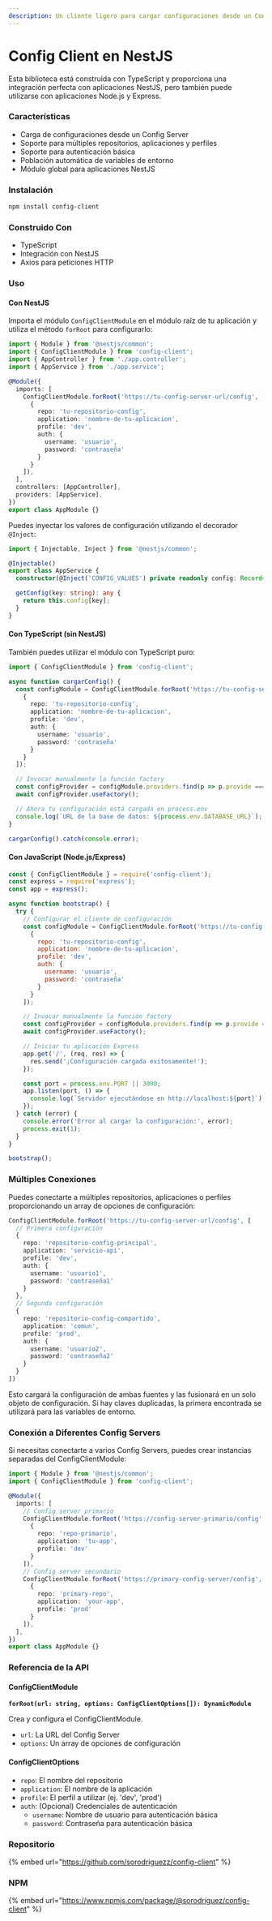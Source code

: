 ```yaml
---
description: Un cliente ligero para cargar configuraciones desde un Config Server.
---
```


# Config Client en NestJS

Esta biblioteca está construida con TypeScript y proporciona una integración perfecta con aplicaciones NestJS, pero también puede utilizarse con aplicaciones Node.js y Express.

### Características

* Carga de configuraciones desde un Config Server
* Soporte para múltiples repositorios, aplicaciones y perfiles
* Soporte para autenticación básica
* Población automática de variables de entorno
* Módulo global para aplicaciones NestJS

### Instalación

```bash
npm install config-client
```

### Construido Con

* TypeScript
* Integración con NestJS
* Axios para peticiones HTTP

### Uso

#### Con NestJS

Importa el módulo `ConfigClientModule` en el módulo raíz de tu aplicación y utiliza el método `forRoot` para configurarlo:

```typescript
import { Module } from '@nestjs/common';
import { ConfigClientModule } from 'config-client';
import { AppController } from './app.controller';
import { AppService } from './app.service';

@Module({
  imports: [
    ConfigClientModule.forRoot('https://tu-config-server-url/config', [
      {
        repo: 'tu-repositorio-config',
        application: 'nombre-de-tu-aplicacion',
        profile: 'dev',
        auth: {
          username: 'usuario',
          password: 'contraseña'
        }
      }
    ]),
  ],
  controllers: [AppController],
  providers: [AppService],
})
export class AppModule {}
```

Puedes inyectar los valores de configuración utilizando el decorador `@Inject`:

```typescript
import { Injectable, Inject } from '@nestjs/common';

@Injectable()
export class AppService {
  constructor(@Inject('CONFIG_VALUES') private readonly config: Record<string, any>) {}

  getConfig(key: string): any {
    return this.config[key];
  }
}
```

#### Con TypeScript (sin NestJS)

También puedes utilizar el módulo con TypeScript puro:

```typescript
import { ConfigClientModule } from 'config-client';

async function cargarConfig() {
  const configModule = ConfigClientModule.forRoot('https://tu-config-server-url/config', [
    {
      repo: 'tu-repositorio-config',
      application: 'nombre-de-tu-aplicacion',
      profile: 'dev',
      auth: {
        username: 'usuario',
        password: 'contraseña'
      }
    }
  ]);

  // Invocar manualmente la función factory
  const configProvider = configModule.providers.find(p => p.provide === 'CONFIG_VALUES');
  await configProvider.useFactory();

  // Ahora tu configuración está cargada en process.env
  console.log(`URL de la base de datos: ${process.env.DATABASE_URL}`);
}

cargarConfig().catch(console.error);
```

#### Con JavaScript (Node.js/Express)

```javascript
const { ConfigClientModule } = require('config-client');
const express = require('express');
const app = express();

async function bootstrap() {
  try {
    // Configurar el cliente de configuración
    const configModule = ConfigClientModule.forRoot('https://tu-config-server-url/config', [
      {
        repo: 'tu-repositorio-config',
        application: 'nombre-de-tu-aplicacion',
        profile: 'dev',
        auth: {
          username: 'usuario',
          password: 'contraseña'
        }
      }
    ]);

    // Invocar manualmente la función factory
    const configProvider = configModule.providers.find(p => p.provide === 'CONFIG_VALUES');
    await configProvider.useFactory();

    // Iniciar tu aplicación Express
    app.get('/', (req, res) => {
      res.send('¡Configuración cargada exitosamente!');
    });

    const port = process.env.PORT || 3000;
    app.listen(port, () => {
      console.log(`Servidor ejecutándose en http://localhost:${port}`);
    });
  } catch (error) {
    console.error('Error al cargar la configuración:', error);
    process.exit(1);
  }
}

bootstrap();
```

### Múltiples Conexiones

Puedes conectarte a múltiples repositorios, aplicaciones o perfiles proporcionando un array de opciones de configuración:

```typescript
ConfigClientModule.forRoot('https://tu-config-server-url/config', [
  // Primera configuración
  {
    repo: 'repositorio-config-principal',
    application: 'servicio-api',
    profile: 'dev',
    auth: {
      username: 'usuario1',
      password: 'contraseña1'
    }
  },
  // Segunda configuración
  {
    repo: 'repositorio-config-compartido',
    application: 'comun',
    profile: 'prod',
    auth: {
      username: 'usuario2',
      password: 'contraseña2'
    }
  }
])
```

Esto cargará la configuración de ambas fuentes y las fusionará en un solo objeto de configuración. Si hay claves duplicadas, la primera encontrada se utilizará para las variables de entorno.

### Conexión a Diferentes Config Servers

Si necesitas conectarte a varios Config Servers, puedes crear instancias separadas del ConfigClientModule:

```typescript
import { Module } from '@nestjs/common';
import { ConfigClientModule } from 'config-client';

@Module({
  imports: [
    // Config server primario
    ConfigClientModule.forRoot('https://config-server-primario/config', [
      {
        repo: 'repo-primario',
        application: 'tu-app',
        profile: 'dev'
      }
    ]),
    // Config server secundario
    ConfigClientModule.forRoot('https://primary-config-server/config', [
      {
        repo: 'primary-repo',
        application: 'your-app',
        profile: 'prod'
      }
    ]),
  ],
})
export class AppModule {}
```

### Referencia de la API

#### ConfigClientModule

**`forRoot(url: string, options: ConfigClientOptions[]): DynamicModule`**

Crea y configura el ConfigClientModule.

* `url`: La URL del Config Server
* `options`: Un array de opciones de configuración

#### ConfigClientOptions

* `repo`: El nombre del repositorio
* `application`: El nombre de la aplicación
* `profile`: El perfil a utilizar (ej. 'dev', 'prod')
* `auth`: (Opcional) Credenciales de autenticación
  * `username`: Nombre de usuario para autenticación básica
  * `password`: Contraseña para autenticación básica

### Repositorio

{% embed url="https://github.com/sorodriguezz/config-client" %}

### NPM

{% embed url="https://www.npmjs.com/package/@sorodriguez/config-client" %}
